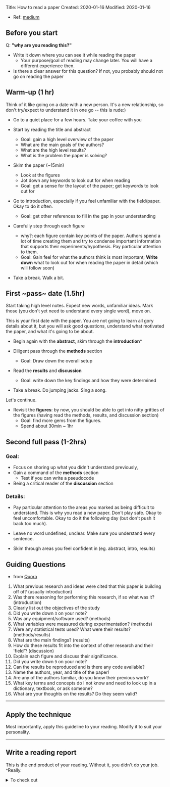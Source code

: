 Title: How to read a paper
Created: 2020-01-16
Modified: 2020-01-16

- Ref: [medium](https://tinyurl.com/teh4dhg)

## Before you start
Q: **"why are you reading this?"**

- Write it down where you can see it while reading the paper
    - Your purpose/goal of reading may change later.  You will have a different experience then. 
- Is there a clear answer for this question? If not,  you probably should not go on reading the paper

## Warm-up (1 hr)
Think of it like going on a date with a new person. It's a new relationship, so don't try/expect to understand it in one go -- this is rude:)

- Go to a quiet place for a few hours. Take your coffee with you

- Start by reading the title and abstract
    - Goal: gain a high level overview of the paper
    - What are the main goals of the authors?
    - What are the high level results?
    - What is the problem the paper is solving?

- Skim the paper (~15min)
    - Look at the figures
    - Jot down any keywords to look out for when reading
    - Goal: get a sense for the layout of the paper; get keywords to look out for
    
- Go to introduction, especially if you feel unfamiliar with the field/paper. Okay to do it often. 
    - Goal: get other references to fill in the gap in your understanding
    
- Carefully step through each figure
    - why?: each figure contain key points of the paper. Authors spend a lot of time creating them and try to condense important information that supports their experiments/hypothesis. Pay particular attention to them.
    - Goal: Gain feel for what the authors think is most important; **Write down** what to look out for when reading the paper in detail (which will follow soon)
    
- Take a break. Walk a bit. 

## First ~pass~ date (1.5hr)
Start taking high level notes. Expect new words, unfamiliar ideas. Mark those (you don't yet need to understand every single word), move on.

This is your first date with the paper. You are not going to learn all gory details about it, but you will ask good questions, understand what motivated the paper, and what it's going to be about. 

- Begin again with the **abstract**, skim through the **introduction***

- Diligent pass through the **methods** section
    - Goal: Draw down the overall setup
- Read the **results** and **discussion**
    - Goal: write down the key findings and how they were determined
    
- Take a break. Do jumping jacks. Sing a song.

 Let's continue.

- Revisit the **figures**: by now, you should be able to get into nitty gritties of the figures (having read the methods, results, and discussion section)
    - Goal: find more gems from the figures. 
    - Spend about 30min ~ 1hr
    
##  Second full pass (1-2hrs)
### Goal: 
- Focus on shoring up what you didn't understand previously,
- Gain a command of the **methods** section 
    - Test if you can write a pseudocode
- Being a critical reader of the **discussion** section

### Details: 
- Pay particular attention to the areas you marked as being difficult to understand. This is why you read a new paper. Don't play safe.  Okay to feel uncomfortable. Okay to do it the following day (but don't push it back too much).

- Leave no word undefined, unclear. Make sure you understand every sentence.
- Skim through areas you feel confident in (eg. abstract, intro, results)
 
 
## Guiding Questions 
- from [Quora](https://tinyurl.com/teh4dhg)

1. What previous research and ideas were cited that this paper is building off of? (usually introduction)
2. Was there reasoning for performing this research, if so what was it? (introduction)
3. Clearly list out the objectives of the study
4. Did you write down `3` on your note?
4. Was any equipment/software used? (methods)
5. What variables were measured during experimentation? (methods)
6. Were any statistical tests used? What were their results? (methods/results)
7. What are the main findings? (results)
8. How do these results fit into the context of other research and their 'field'? (discussion)
9. Explain each figure and discuss their significance.
9. Did you write down `9` on your note?
10. Can the results be reproduced and is there any code available?
11. Name the authors, year, and title of the paper!
12. Are any of the authors familiar, do you know their previous work? 
13. What key terms and concepts do I not know and need to look up in a dictionary, textbook, or ask someone?
14. What are your thoughts on the results? Do they seem valid?


---
## Apply the technique
Most importantly, apply this guideline to your reading. 
Modify it to suit your personality. 

---
## Write a reading report
This is the end product of your reading. Without it, you didn't do your job.   
^Really. 

<details>
    <summary>To check out</summary>

## check out:
- Jason Eisner (JHU): [how to read a paper](https://www.cs.jhu.edu/~jason/advice/how-to-read-a-paper.html)
- Prof.Murat at Buffalo: 
    - [how to lead a reading group](https://tinyurl.com/rbree4d)
    - [how he reads a paper](http://muratbuffalo.blogspot.com/2013/07/how-i-read-research-paper.html)
        - how Prof. Nancy Lynch works: cool!

- Cathy Wu, MIT: [how to lead a reading group](https://tinyurl.com/rbree4d)
</details>
